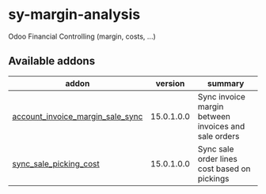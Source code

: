 # sy-margin-analysis
Odoo Financial Controlling (margin, costs, ...)

[//]: # (addons)

Available addons
----------------
addon | version | summary
--- | --- | ---
[account_invoice_margin_sale_sync](/account_invoice_margin_sale_sync) | 15.0.1.0.0 | Sync invoice margin between invoices and sale orders
[sync_sale_picking_cost](/sync_sale_picking_cost) | 15.0.1.0.0 | Sync sale order lines cost based on pickings
[//]: # (end addons)
